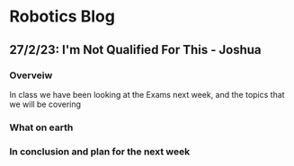 # Robotics Blog 

## 27/2/23: I'm Not Qualified For This - Joshua

### Overveiw

In class we have been looking at the Exams next week, and the topics that we will be covering 

### What on earth



### In conclusion and plan for the next week


